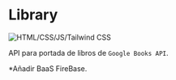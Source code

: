 # Library

![HTML/CSS/JS/Tailwind CSS](https://skillicons.dev/icons?i=html,css,js,tailwind)

API para portada de libros de `Google Books API`.

*Añadir BaaS FireBase.
